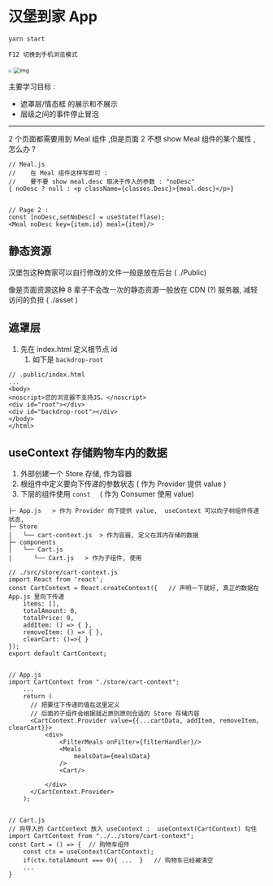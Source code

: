 # 汉堡到家 App

```react
yarn start

F12 切换到手机浏览模式
```



<img src="https://my-wp.oss-cn-beijing.aliyuncs.com/wp-content/uploads/2022/05/20220506173307498.png" style="zoom:40%;" />



<img src="https://my-wp.oss-cn-beijing.aliyuncs.com/wp-content/uploads/2022/05/20220506213746650-1024x579.png" alt="img" style="zoom:75%;" />



主要学习目标 : 

- 遮罩层/情态框 的展示和不展示
- 层级之间的事件停止冒泡



----

2 个页面都需要用到 Meal 组件 ,但是页面 2 不想 show Meal 组件的某个属性 , 怎么办 ? 

```react
// Meal.js
//    在 Meal 组件这样写即可 : 
//    要不要 show meal.desc 取决于传入的参数 : "noDesc"
{ noDesc ? null : <p className={classes.Desc}>{meal.desc}</p>}


// Page 2 : 
const [noDesc,setNoDesc] = useState(flase);
<Meal noDesc key={item.id} meal={item}/>
```







## 静态资源

汉堡包这种商家可以自行修改的文件一般是放在后台 ( ./Public)

像是页面资源这种 8 辈子不会改一次的静态资源一般放在 CDN (?) 服务器,  减轻访问的负担 ( ./asset )





## 遮罩层

1. 先在 index.html 定义根节点 id 
   1. 如下是 `backdrop-root`  

```react
// .public/index.html
...
<body>
<noscript>您的浏览器不支持JS。</noscript>
<div id="root"></div>
<div id="backdrop-root"></div>
</body>
</html>
```



## useContext 存储购物车内的数据

1. 外部创建一个 Store 存储, 作为容器
2. 根组件中定义要向下传递的参数状态 ( 作为 Provider 提供 value )
3. 下层的组件使用 `const  `  ( 作为 Consumer 使用 value)

```react
├─ App.js   > 作为 Provider 向下提供 value,  useContext 可以向子树组件传递状态, 
├─ Store
│   └── cart-context.js  > 作为容器, 定义在其内存储的数据
├─ components
│   └── Cart.js
│      └── Cart.js   > 作为子组件, 使用
```



```react
// ./src/store/cart-context.js
import React from 'react';
const CartContext = React.createContext({   // 声明一下就好, 真正的数据在 App.js 里向下传递
    items: [],
    totalAmount: 0,
    totalPrice: 0,
    addItem: () => { },
    removeItem: () => { },
    clearCart: ()=>{ }
});
export default CartContext;


// App.js
import CartContext from "./store/cart-context";
    ...
    return (
      // 把要往下传递的值在这里定义
      // 后面的子组件会根据就近原则原则合适的 Store 存储内容
      <CartContext.Provider value={{...cartData, addItem, removeItem, clearCart}}>
          <div>
              <FilterMeals onFilter={filterHandler}/>
              <Meals
                  mealsData={mealsData}
              />
              <Cart/>

          </div>
      </CartContext.Provider>
    );


// Cart.js
// 将导入的 CartContext 放入 useContext :  useContext(CartContext) 勾住
import CartContext from "../../store/cart-context";
const Cart = () => {  // 购物车组件
    const ctx = useContext(CartContext);
    if(ctx.totalAmount === 0){ ...  }   // 购物车已经被清空
    ...
}
```

